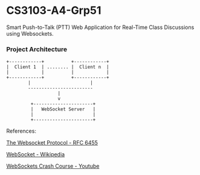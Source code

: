 # CS3103-A4-Grp51

Smart Push-to-Talk (PTT) Web Application for Real-Time Class Discussions using Websockets.



### Project Architecture

```
+------------+          +------------+
|  Client 1  | ........ |  Client n  |
|            |          |            |
+------------+          +------------+
        |                      |
        ------------------------
                   |
                   v
         +----------------------+
         |   WebSocket Server   |
         |                      |
         +----------------------+
```



References:

[The Websocket Protocol - RFC 6455](https://datatracker.ietf.org/doc/html/rfc6455#section-1.1)

[WebSocket - Wikipedia](https://en.wikipedia.org/wiki/WebSocket#:~:text=WebSocket%20is%20a%20computer%20communications,as%20RFC%206455%20in%202011.)

[WebSockets Crash Course - Youtube](https://www.youtube.com/watch?v=2Nt-ZrNP22A&ab_channel=HusseinNasser)
